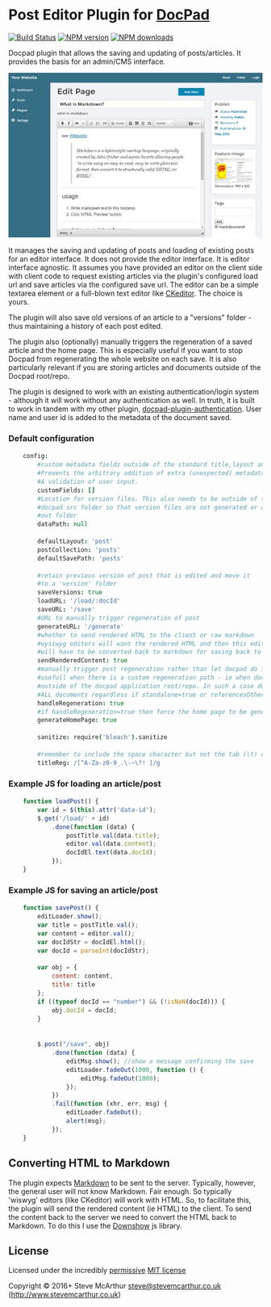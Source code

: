 # Post Editor Plugin for [DocPad](http://docpad.org)

[![Build Status](https://img.shields.io/travis/SteveMcArthur/docpad-plugin-posteditor/master.svg)](https://travis-ci.org/SteveMcArthur/docpad-plugin-posteditor "Check this project's build status on TravisCI")
[![NPM version](https://img.shields.io/npm/v/docpad-plugin-posteditor.svg)](https://www.npmjs.com/package/docpad-plugin-posteditor "View this project on NPM")
[![NPM downloads](https://img.shields.io/npm/dm/docpad-plugin-posteditor.svg)](https://www.npmjs.com/package/docpad-plugin-posteditor "View this project on NPM")


Docpad plugin that allows the saving and updating of posts/articles. It provides the basis for an admin/CMS interface. 

![Screen shot](https://raw.githubusercontent.com/SteveMcArthur/docpad-plugin-posteditor/master/screenshot.jpg)

It manages the saving and updating of posts and loading of existing posts for an editor interface. It does not provide the editor interface. It is editor interface agnostic. It assumes you have provided an editor on the client side with client code to request existing articles via the plugin's configured load url and save articles via the configured save url. The editor can be a simple textarea element or a full-blown text editor like [CKeditor](http://ckeditor.com/). The choice is yours.

The plugin will also save old versions of an article to a "versions" folder - thus maintaining a history of each post edited. 

The plugin also (optionally) manually triggers the regeneration of a saved article and the home page. This is especially useful if you want to stop Docpad from regenerating the whole website on each save. It is also particularly relevant if you are storing articles and documents outside of the Docpad root/repo.

The plugin is designed to work with an existing authentication/login system - although it will work without any authentication as well. In truth, it is built to work in tandem with my other plugin, [docpad-plugin-authentication](https://github.com/SteveMcArthur/docpad-plugin-authentication). User name and user id is added to the metadata of the document saved.

### Default configuration
```coffee
    config:
        #custom metadata fields outside of the standard title,layout and tags.
        #Prevents the arbitrary addition of extra (unexpected) metadata fields.
        #A validation of user input.
        customFields: []
        #Location for version files. This also needs to be outside of the
        #docpad src folder so that version files are not generated or copied to the
        #out folder
        dataPath: null

        defaultLayout: 'post'
        postCollection: 'posts'
        defaultSavePath: 'posts'

        #retain previous version of post that is edited and move it
        #to a 'version' folder
        saveVersions: true
        loadURL: '/load/:docId'
        saveURL: '/save'
        #URL to manually trigger regeneration of post
        generateURL: '/generate'
        #whether to send rendered HTML to the client or raw markdown
        #wysiwyg editors will want the rendered HTML and then this edited content
        #will have to be converted back to markdown for saving back to the server
        sendRenderedContent: true
        #manually trigger post regeneration rather than let docpad do it automatically.
        #usefull when there is a custom regeneration path - ie when documents are stored
        #outside of the docpad application root/repo. In such a case docpad will regenerate
        #ALL documents regardless if standalone=true or referencesOthers=false.
        handleRegeneration: true
        #if handleRegeneration=true then force the home page to be generated after each post update
        generateHomePage: true

        sanitize: require('bleach').sanitize

        #remember to include the space character but not the tab (\t) or newline (\n)
        titleReg: /[^A-Za-z0-9_.\-~\?! ]/g
```

### Example JS for loading an article/post

```js
    function loadPost() {
        var id = $(this).attr('data-id');
        $.get('/load/' + id)
            .done(function (data) {
                postTitle.val(data.title);
                editor.val(data.content);
                docIdEl.text(data.docId);
            });
    }
```

### Example JS for saving an article/post
```js
    function savePost() {
        editLoader.show();
        var title = postTitle.val();
        var content = editor.val();
        var docIdStr = docIdEl.html();
        var docId = parseInt(docIdStr);

        var obj = {
            content: content,
            title: title
        };
        if ((typeof docId == "number") && (!isNaN(docId))) {
            obj.docId = docId;
        }


        $.post("/save", obj)
            .done(function (data) {
                editMsg.show(); //show a message confirming the save
                editLoader.fadeOut(1000, function () {
                    editMsg.fadeOut(1000);
                });
            })
            .fail(function (xhr, err, msg) {
                editLoader.fadeOut();
                alert(msg);
            });
    }
```

## Converting HTML to Markdown
The plugin expects [Markdown](http://daringfireball.net/projects/markdown/) to be sent to the server. Typically, however, the general user will not know Markdown. Fair enough. So typically 'wiswyg' editors (like CKeditor) will work with HTML. So, to facilitate this, the plugin will send the rendered content (ie HTML) to the client. To send the content back to the server we need to convert the HTML back to Markdown. To do this I use the [Downshow](https://github.com/acornejo/downshow) js library.



## License

Licensed under the incredibly [permissive](http://en.wikipedia.org/wiki/Permissive_free_software_licence) [MIT license](http://creativecommons.org/licenses/MIT/)

Copyright &copy; 2016+ Steve McArthur <steve@stevemcarthur.co.uk> (http://www.stevemcarthur.co.uk)

